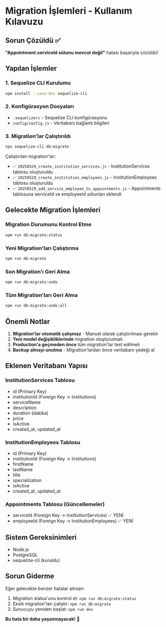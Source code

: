 # Migration İşlemleri - Kullanım Kılavuzu

## Sorun Çözüldü ✅

**"Appointment.serviceId sütunu mevcut değil"** hatası başarıyla çözüldü!

## Yapılan İşlemler

### 1. Sequelize CLI Kurulumu
```bash
npm install --save-dev sequelize-cli
```

### 2. Konfigürasyon Dosyaları
- `.sequelizerc` - Sequelize CLI konfigürasyonu
- `config/config.js` - Veritabanı bağlantı bilgileri

### 3. Migration'lar Çalıştırıldı
```bash
npx sequelize-cli db:migrate
```

Çalıştırılan migration'lar:
- ✅ `20250529_create_institution_services.js` - InstitutionServices tablosu oluşturuldu
- ✅ `20250529_create_institution_employees.js` - InstitutionEmployees tablosu oluşturuldu  
- ✅ `20250529_add_service_employee_to_appointments.js` - Appointments tablosuna serviceId ve employeeId sütunları eklendi

## Gelecekte Migration İşlemleri

### Migration Durumunu Kontrol Etme
```bash
npm run db:migrate:status
```

### Yeni Migration'ları Çalıştırma
```bash
npm run db:migrate
```

### Son Migration'ı Geri Alma
```bash
npm run db:migrate:undo
```

### Tüm Migration'ları Geri Alma
```bash
npm run db:migrate:undo:all
```

## Önemli Notlar

1. **Migration'lar otomatik çalışmaz** - Manuel olarak çalıştırılması gerekir
2. **Yeni model değişikliklerinde** migration oluşturulmalı
3. **Production'a geçmeden önce** tüm migration'lar test edilmeli
4. **Backup almayı unutma** - Migration'lardan önce veritabanı yedeği al

## Eklenen Veritabanı Yapısı

### InstitutionServices Tablosu
- id (Primary Key)
- institutionId (Foreign Key -> Institutions)
- serviceName
- description
- duration (dakika)
- price
- isActive
- created_at, updated_at

### InstitutionEmployees Tablosu  
- id (Primary Key)
- institutionId (Foreign Key -> Institutions)
- firstName
- lastName
- title
- specialization
- isActive
- created_at, updated_at

### Appointments Tablosu (Güncellemeler)
- serviceId (Foreign Key -> InstitutionServices) ✅ YENİ
- employeeId (Foreign Key -> InstitutionEmployees) ✅ YENİ

## Sistem Gereksinimleri

- Node.js
- PostgreSQL
- sequelize-cli (kuruldu)

## Sorun Giderme

Eğer gelecekte benzer hatalar alırsan:

1. Migration status'unu kontrol et: `npm run db:migrate:status`
2. Eksik migration'ları çalıştır: `npm run db:migrate`
3. Sunucuyu yeniden başlat: `npm run dev`

**Bu hata bir daha yaşanmayacak!** 🎉 